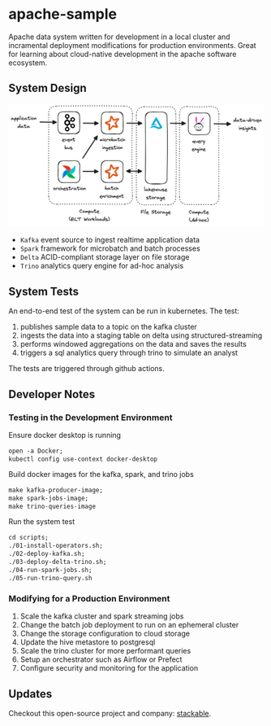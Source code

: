 # apache-sample
Apache data system written for development in a local cluster and incramental deployment modifications for production environments. Great for learning about cloud-native development in the apache software ecosystem.

## System Design

![](system-design.png)

- `Kafka` event source to ingest realtime application data
- `Spark` framework for microbatch and batch processes
- `Delta` ACID-compliant storage layer on file storage
- `Trino` analytics query engine for ad-hoc analysis

## System Tests

An end-to-end test of the system can be run in kubernetes. The test:

1. publishes sample data to a topic on the kafka cluster
2. ingests the data into a staging table on delta using structured-streaming
3. performs windowed aggregations on the data and saves the results
4. triggers a sql analytics query through trino to simulate an analyst

The tests are triggered through github actions.


## Developer Notes

### Testing in the Development Environment
Ensure docker desktop is running
```shell
open -a Docker;
kubectl config use-context docker-desktop
```

Build docker images for the kafka, spark, and trino jobs
```shell
make kafka-producer-image;
make spark-jobs-image;
make trino-queries-image
```

Run the system test
```shell
cd scripts;
./01-install-operators.sh;
./02-deploy-kafka.sh;
./03-deploy-delta-trino.sh;
./04-run-spark-jobs.sh;
./05-run-trino-query.sh
```


### Modifying for a Production Environment

1. Scale the kafka cluster and spark streaming jobs
2. Change the batch job deployment to run on an ephemeral cluster
3. Change the storage configuration to cloud storage
4. Update the hive metastore to postgresql
5. Scale the trino cluster for more performant queries
6. Setup an orchestrator such as Airflow or Prefect
7. Configure security and monitoring for the application


## Updates

Checkout this open-source project and company: [stackable](https://stackable.tech/en/).

